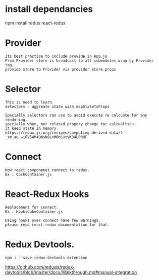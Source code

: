 # install dependancies
npm install redux react-redux

# Provider
```
Its best practice to include provide in App.js
From Provider store is broadcast to all submodules wrap by Provider tag. 
provide store to Provider via provider store props
```

# Selector
```
This is need to learn. 
selectors - aggreate state with mapStateToProps 

Specially selectors can use to avoid execute re calcuate for any rendering. 
specially when, not related propery change for calcualtion. 
it keep state in memory. 
https://redux.js.org/recipes/computing-derived-data/?_sm_au_=iRV54M4QNsNQLvM6ML8tvK34L00HF

```

# Connect
```
How react componenet connect to redux. 
Ex : CackContainer.js
```

# React-Redux Hooks
```
Replacement for connect. 
Ex : HooksCakeContainer.js

Using hooks over connect have few warnings. 
please read react-redux documentation for that. 
```

# Redux Devtools. 
```
npm i --save redux-devtools-extension
```
https://github.com/reduxjs/redux-devtools/blob/master/docs/Walkthrough.md#manual-integration
